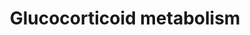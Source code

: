 ---
annotations:
- type: Pathway Ontology
  value: C21-steroid hormone biosynthetic pathway
authors:
- Nsalomonis
- MaintBot
- Bconklin
- M.Lieberman
- Ishida-kazuya
- Christine Chichester
- Egonw
- Eweitz
description: ''
last-edited: 2021-05-16
organisms:
- Rattus norvegicus
redirect_from:
- /index.php/Pathway:WP305
- /instance/WP305
schema-jsonld:
- '@context': https://schema.org/
  '@id': https://wikipathways.github.io/pathways/WP305.html
  '@type': Dataset
  creator:
    '@type': Organization
    name: WikiPathways
  description: ''
  keywords:
  - Cholesterol
  - (R)20-hydroxysteroid Dh
  - 18-Hydroxy-Corticosterone
  - Hsd11b1
  - Progesterone
  - Steroid delta-Isomerase
  - Cortisone beta-reductase
  - Hsd11b2
  - 11-Deoxycorticosterone
  - Corticosterone 18-Monooxy
  - Cyp11a1
  - Cyp17a1
  - Corticosterone
  - Cyp11b1
  - 20b-Hydroxysteroid Dh
  - Cyp21a1
  - Pregnenolone
  - RGD:708361
  - 3B-OH-delta-Steroid Dh
  - 3-Oxo-5b-Steroid Dh
  - Pregnanediol
  license: CC0
  name: Glucocorticoid metabolism
seo: CreativeWork
title: Glucocorticoid metabolism
wpid: WP305
---